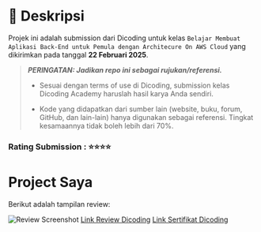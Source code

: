# 📃 Deskripsi

Projek ini adalah submission dari Dicoding untuk kelas `Belajar Membuat Aplikasi Back-End untuk Pemula dengan Architecure On AWS Cloud` yang dikirimkan pada tanggal <b>22 Februari 2025</b>.

> **_PERINGATAN: Jadikan repo ini sebagai rujukan/referensi._**
>
> - Sesuai dengan terms of use di Dicoding, submission kelas Dicoding Academy haruslah hasil karya Anda sendiri.
>
> - Kode yang didapatkan dari sumber lain (website, buku, forum, GitHub, dan lain-lain) hanya digunakan sebagai referensi. Tingkat kesamaannya tidak boleh lebih dari 70%.

### Rating Submission : ⭐⭐⭐⭐
# Project Saya

Berikut adalah tampilan review:

![Review Screenshot](screenshots/review.png)
[Link Review Dicoding](https://www.dicoding.com/academysubmissions/4246685)
[Link Sertifikat Dicoding](https://www.dicoding.com/certificates/RVZKWN95QZD5)